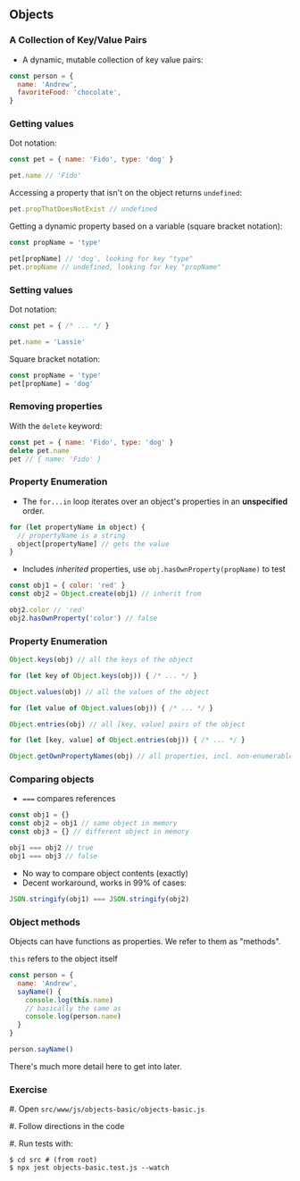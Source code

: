 ## Objects

### A Collection of Key/Value Pairs

- A dynamic, mutable collection of key value pairs:

```javascript
const person = {
  name: 'Andrew',
  favoriteFood: 'chocolate',
}
```

### Getting values

Dot notation:

```javascript
const pet = { name: 'Fido', type: 'dog' }

pet.name // 'Fido'
```

Accessing a property that isn't on the object returns `undefined`:

```javascript
pet.propThatDoesNotExist // undefined
```

Getting a dynamic property based on a variable (square bracket notation):

```javascript
const propName = 'type'

pet[propName] // 'dog', looking for key "type"
pet.propName // undefined, looking for key "propName"
```

### Setting values

Dot notation:

```javascript
const pet = { /* ... */ }

pet.name = 'Lassie'
```

Square bracket notation:

```javascript
const propName = 'type'
pet[propName] = 'dog'
```

### Removing properties

With the `delete` keyword:

```javascript
const pet = { name: 'Fido', type: 'dog' }
delete pet.name
pet // { name: 'Fido' }
```

### Property Enumeration

  - The `for...in` loop iterates over an object's properties in an **unspecified** order.

```javascript
for (let propertyName in object) {
  // propertyName is a string
  object[propertyName] // gets the value
}
```

- Includes _inherited_ properties, use `obj.hasOwnProperty(propName)` to test

```javascript
const obj1 = { color: 'red' }
const obj2 = Object.create(obj1) // inherit from 

obj2.color // 'red'
obj2.hasOwnProperty('color') // false
```

### Property Enumeration

```javascript
Object.keys(obj) // all the keys of the object

for (let key of Object.keys(obj)) { /* ... */ }

Object.values(obj) // all the values of the object

for (let value of Object.values(obj)) { /* ... */ }

Object.entries(obj) // all [key, value] pairs of the object

for (let [key, value] of Object.entries(obj)) { /* ... */ }

Object.getOwnPropertyNames(obj) // all properties, incl. non-enumerable
```

### Comparing objects

- `===` compares references

```js
const obj1 = {}
const obj2 = obj1 // same object in memory
const obj3 = {} // different object in memory

obj1 === obj2 // true
obj1 === obj3 // false
```

- No way to compare object contents (exactly)
- Decent workaround, works in 99% of cases:

```javascript
JSON.stringify(obj1) === JSON.stringify(obj2)
```

### Object methods

Objects can have functions as properties. We refer to them as "methods".

`this` refers to the object itself

```javascript
const person = {
  name: 'Andrew',
  sayName() {
    console.log(this.name)
    // basically the same as
    console.log(person.name)
  }
}

person.sayName()
```

There's much more detail here to get into later.

### Exercise

#. Open `src/www/js/objects-basic/objects-basic.js`

#. Follow directions in the code

#. Run tests with:

```shell
$ cd src # (from root)
$ npx jest objects-basic.test.js --watch
```